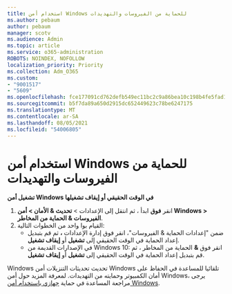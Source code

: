 ```yaml
---
title: استخدام أمن Windows للحماية من الفيروسات والتهديدات
ms.author: pebaum
author: pebaum
manager: scotv
ms.audience: Admin
ms.topic: article
ms.service: o365-administration
ROBOTS: NOINDEX, NOFOLLOW
localization_priority: Priority
ms.collection: Adm_O365
ms.custom:
- "9001517"
- "5609"
ms.openlocfilehash: fce177091cd762defb549ec11bc2c9a86bea10c198b4fe5fad17c128379f2a8a
ms.sourcegitcommit: b5f7da89a650d2915dc652449623c78be6247175
ms.translationtype: MT
ms.contentlocale: ar-SA
ms.lasthandoff: 08/05/2021
ms.locfileid: "54006805"
---
```

# <a name="use-windows-security-for-virus-and-threat-protection"></a>استخدام أمن Windows للحماية من الفيروسات والتهديدات

**تشغيل أمن Windows في الوقت الحقيقي أو إيقاف تشغيلها**

1. انقر **فوق** ابدأ ، ثم انتقل إلى الإعدادات > **تحديث & الأمان > أمن Windows > الفيروسات & الحماية من المخاطر**.
2. القيام بوا واحد من الخطوات التالية:
    - ضمن "إعدادات الحماية & الفيروسات"، انقر فوق إدارة الإعدادات  **،** ثم قم بتبديل إعداد الحماية في الوقت الحقيقي إلى **تشغيل** أو **إيقاف تشغيل**.
    - في الإصدارات القديمة من Windows 10: انقر فوق **&** الحماية من المخاطر ،  ثم قم بتبديل إعداد الحماية في الوقت الحقيقي إلى **تشغيل** أو **إيقاف تشغيل**.

Windows تحديث تحديثات التنزيلات أمن Windows تلقائيا للمساعدة في الحفاظ على أمان الكمبيوتر وحمايته من التهديدات. لمعرفة المزيد حول أمن Windows، يرجى مراجعة المساعدة في حماية [جهازي باستخدام أمن Windows](https://support.microsoft.com/help/17464/windows-10-help-protect-my-device-with-windows-security).

